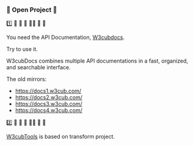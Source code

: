 ### 👋 Open Project 👋


1️⃣ 🦄 🦄 🦄  🦖🦖 🦖 🚥

You need the API Documentation, [W3cubdocs](https://docs.w3cub.com/).

 Try to use it.



<p>W3cubDocs combines multiple API documentations in a fast, organized, and searchable interface. </p>
<p>The old mirrors:</p>
<ul>
<li><a href="https://docs1.w3cub.com/">https://docs1.w3cub.com/</a></li>
<li><a href="https://docs2.w3cub.com/">https://docs2.w3cub.com/</a></li>
<li><a href="https://docs3.w3cub.com/">https://docs3.w3cub.com/</a></li>
<li><a href="https://docs4.w3cub.com/">https://docs4.w3cub.com/</a></li>
</ul>

 

2️⃣ 🦄 🦄 🦄  🦖🦖 🦖 🚥

[W3cubTools](https://tools.w3cub.com/) is based on transform project.


<!--
**icai/icai** is a ✨ _special_ ✨ repository because its `README.md` (this file) appears on your GitHub profile.

Here are some ideas to get you started:

- 🔭 I’m currently working on ...
- 🌱 I’m currently learning ...
- 👯 I’m looking to collaborate on ...
- 🤔 I’m looking for help with ...
- 💬 Ask me about ...
- 📫 How to reach me: ...
- 😄 Pronouns: ...
- ⚡ Fun fact: ...
-->

